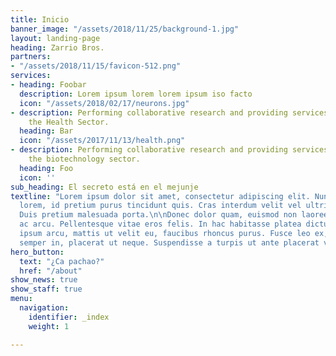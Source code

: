 ```yaml
---
title: Inicio
banner_image: "/assets/2018/11/25/background-1.jpg"
layout: landing-page
heading: Zarrio Bros.
partners:
- "/assets/2018/11/15/favicon-512.png"
services:
- heading: Foobar
  description: Lorem ipsum lorem lorem ipsum iso facto
  icon: "/assets/2018/02/17/neurons.jpg"
- description: Performing collaborative research and providing services to support
    the Health Sector.
  heading: Bar
  icon: "/assets/2017/11/13/health.png"
- description: Performing collaborative research and providing services to support
    the biotechnology sector.
  heading: Foo
  icon: ''
sub_heading: El secreto está en el mejunje
textline: "Lorem ipsum dolor sit amet, consectetur adipiscing elit. Nunc semper purus
  lorem, id pretium purus tincidunt quis. Cras interdum velit vel ultrices accumsan.
  Duis pretium malesuada porta.\n\nDonec dolor quam, euismod non laoreet vitae, vehicula
  ac arcu. Pellentesque vitae eros felis. In hac habitasse platea dictumst. Curabitur
  ipsum arcu, mattis ut velit eu, faucibus rhoncus purus. Fusce leo ex, lobortis et
  semper in, placerat ut neque. Suspendisse a turpis ut ante placerat vehicula.  "
hero_button:
  text: "¿Ca pachao?"
  href: "/about"
show_news: true
show_staff: true
menu:
  navigation:
    identifier: _index
    weight: 1

---
```

